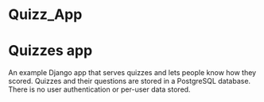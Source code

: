 # Quizz_App


# Quizzes app

An example Django app that serves quizzes and lets people know how they scored. Quizzes and their questions are stored in a PostgreSQL database. There is no user authentication or per-user data stored.

